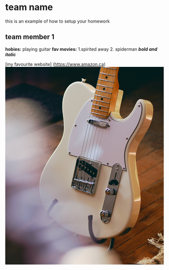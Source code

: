 # team name
this is an example of how to setup your homework

## team member 1
**hobies:** playing guitar
**fav movies:** 
1.spirited away
2. spiderman 
***bold and italic***

[my favourite website] (https://www.amazon.ca)
![Alt text](image.png)